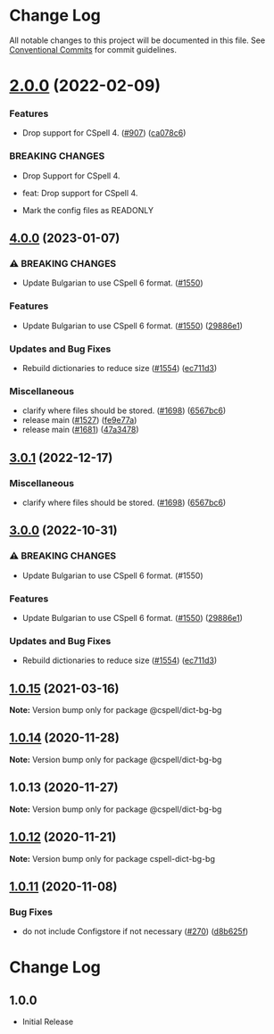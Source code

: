 # Change Log

All notable changes to this project will be documented in this file.
See [Conventional Commits](https://conventionalcommits.org) for commit guidelines.

# [2.0.0](https://github.com/streetsidesoftware/cspell-dicts/compare/@cspell/dict-bg-bg@1.0.15...@cspell/dict-bg-bg@2.0.0) (2022-02-09)


### Features

* Drop support for CSpell 4. ([#907](https://github.com/streetsidesoftware/cspell-dicts/issues/907)) ([ca078c6](https://github.com/streetsidesoftware/cspell-dicts/commit/ca078c6a2e188cc3cf6276db1ba7e007f0f06f27))


### BREAKING CHANGES

* Drop Support for CSpell 4.

* feat: Drop support for CSpell 4.
* Mark the config files as READONLY





## [4.0.0](https://github.com/andyw8/cspell-dicts/compare/@cspell/dict-bg-bg-v3.0.1...@cspell/dict-bg-bg@4.0.0) (2023-01-07)


### ⚠ BREAKING CHANGES

* Update Bulgarian to use CSpell 6 format. ([#1550](https://github.com/andyw8/cspell-dicts/issues/1550))

### Features

* Update Bulgarian to use CSpell 6 format. ([#1550](https://github.com/andyw8/cspell-dicts/issues/1550)) ([29886e1](https://github.com/andyw8/cspell-dicts/commit/29886e12e8d88571a2cdeb4739cdea58f15fafbc))


### Updates and Bug Fixes

* Rebuild dictionaries to reduce size ([#1554](https://github.com/andyw8/cspell-dicts/issues/1554)) ([ec711d3](https://github.com/andyw8/cspell-dicts/commit/ec711d37264b90f028c61f05c1e46e11ad8e76c3))


### Miscellaneous

* clarify where files should be stored. ([#1698](https://github.com/andyw8/cspell-dicts/issues/1698)) ([6567bc6](https://github.com/andyw8/cspell-dicts/commit/6567bc62130404cb32945bdcc3bf07316c839396))
* release main ([#1527](https://github.com/andyw8/cspell-dicts/issues/1527)) ([fe9e77a](https://github.com/andyw8/cspell-dicts/commit/fe9e77ac24549b17abedd57e5a1b690ed53c442a))
* release main ([#1681](https://github.com/andyw8/cspell-dicts/issues/1681)) ([47a3478](https://github.com/andyw8/cspell-dicts/commit/47a34789c05111e7b3cb693beb5d456bf25a0cb0))

## [3.0.1](https://github.com/streetsidesoftware/cspell-dicts/compare/@cspell/dict-bg-bg@3.0.0...@cspell/dict-bg-bg@3.0.1) (2022-12-17)


### Miscellaneous

* clarify where files should be stored. ([#1698](https://github.com/streetsidesoftware/cspell-dicts/issues/1698)) ([6567bc6](https://github.com/streetsidesoftware/cspell-dicts/commit/6567bc62130404cb32945bdcc3bf07316c839396))

## [3.0.0](https://github.com/streetsidesoftware/cspell-dicts/compare/@cspell/dict-bg-bg@2.0.0...@cspell/dict-bg-bg@3.0.0) (2022-10-31)


### ⚠ BREAKING CHANGES

* Update Bulgarian to use CSpell 6 format. (#1550)

### Features

* Update Bulgarian to use CSpell 6 format. ([#1550](https://github.com/streetsidesoftware/cspell-dicts/issues/1550)) ([29886e1](https://github.com/streetsidesoftware/cspell-dicts/commit/29886e12e8d88571a2cdeb4739cdea58f15fafbc))


### Updates and Bug Fixes

* Rebuild dictionaries to reduce size ([#1554](https://github.com/streetsidesoftware/cspell-dicts/issues/1554)) ([ec711d3](https://github.com/streetsidesoftware/cspell-dicts/commit/ec711d37264b90f028c61f05c1e46e11ad8e76c3))

## [1.0.15](https://github.com/streetsidesoftware/cspell-dicts/compare/@cspell/dict-bg-bg@1.0.14...@cspell/dict-bg-bg@1.0.15) (2021-03-16)

**Note:** Version bump only for package @cspell/dict-bg-bg





## [1.0.14](https://github.com/streetsidesoftware/cspell-dicts/compare/@cspell/dict-bg-bg@1.0.13...@cspell/dict-bg-bg@1.0.14) (2020-11-28)

**Note:** Version bump only for package @cspell/dict-bg-bg





## 1.0.13 (2020-11-27)

**Note:** Version bump only for package @cspell/dict-bg-bg





## [1.0.12](https://github.com/streetsidesoftware/cspell-dicts/compare/cspell-dict-bg-bg@1.0.11...cspell-dict-bg-bg@1.0.12) (2020-11-21)

**Note:** Version bump only for package cspell-dict-bg-bg

## [1.0.11](https://github.com/streetsidesoftware/cspell-dicts/compare/cspell-dict-bg-bg@1.0.10...cspell-dict-bg-bg@1.0.11) (2020-11-08)

### Bug Fixes

- do not include Configstore if not necessary ([#270](https://github.com/streetsidesoftware/cspell-dicts/issues/270)) ([d8b625f](https://github.com/streetsidesoftware/cspell-dicts/commit/d8b625f2f42d5cc6c4a9390216ac1e5037886e44))

# Change Log

## 1.0.0

- Initial Release
